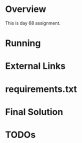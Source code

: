 # Overview

This is day 68 assignment.

# Running

# External Links

# requirements.txt

# Final Solution

# TODOs

